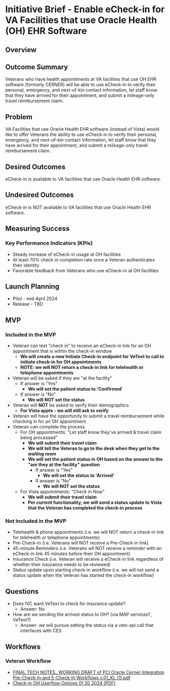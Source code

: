 # Initiative Brief - Enable eCheck-in for VA Facilities that use Oracle Health (OH) EHR Software

## Overview
 
## Outcome Summary
Veterans who have health appointments at VA facilities that use OH EHR software (formerly CERNER) will be able to use eCheck-in to verify their personal, emergency, and next-of-kin contact information, let staff know that they have arrived for their appointment, and submit a mileage-only travel reimbursement claim.

## Problem
VA Facilities that use Oracle Health EHR software (instead of Vista) would like to offer Veterans the ability to use eCheck-in to verify their personal, emergency, and next-of-kin contact information, let staff know that they have arrived for their appointment, and submit a mileage-only travel reimbursement claim.

## Desired Outcomes
eCheck-in is available to VA facilities that use Oracle Health EHR software.

## Undesired Outcomes
eCheck-in is NOT available to VA facilities that use Oracle Health EHR software.

## Measuring Success

### Key Performance Indicators (KPIs)
- Steady increase of eCheck-in usage at OH facilities
- At least 70% check in completion rate once a Veteran authenticates their identity
- Favorable feedback from Veterans who use eCheck-in at OH facilities

## Launch Planning
- Pilot - mid April 2024
- Release - TBD
   
## MVP

### Included in the MVP
- Veteran can text "check in" to receive an eCheck-in link for an OH appointment that is within the check-in window
    - **We will create a new Initiate Check-in endpoint for VeText to call to initiate check-in for OH appointments**
    - **NOTE: we will NOT return a check-in link for telehealth or telephone appointments** 
- Veteran will be asked if they are "at the facility"
     - If answer is "Yes"
        -  **We will set the patient status to 'Confirmed'**
     - If answer is "No"
        - **We will NOT set the status**
- Veteran will **NOT** be asked to verify their demographics
    - **For Vista appts - we will still ask to verify**
- Veteran will have the opportunity to submit a travel reimbursement while checking in for an OH appointment
- Veteran can complete the process
    - For OH appointments: "Let staff know they've arrived & travel claim being processed"
        - **We will submit their travel claim**
        - **We will tell the Veteran to go to the desk when they get to the waiting room**
        - **We will set the patient status in OH based on the answer to the "are they at the facility" question**
            - If answer is "Yes"
                -  **We will set the status to 'Arrived'**
            - If answer is "No"
                - **We will NOT set the status**
    - For Vista appointments: "Check in Now"
        - **We will submit their travel claim**
        - **Per current functionality, we will send a status update to Vista that the Veteran has completed the check-in process**

### Not Included in the MVP
- Telehealth & phone appointments (i.e. we will NOT return a check-in link for telehealth or telephone appointments) 
- Pre-Check-in (i.e. Veterans will NOT receive a Pre-Check-in link)
- 45-minute Reminders (i.e. Veterans wll NOT receive a reminder with an eCheck-in link 45 minutes before their OH appointment)
- Insurance Check (i.e. Veteran will receive a eCheck-in link regardless of whether their insurance needs to be reviewed) 
- Status update upon starting check-in workflow (i.e. we will not send a status update when the Veteran has started the check-in workflow)
     
## Questions 
- Does IVC want VeText to check for insurance update?
    - Answer: No
- How are we sending the arrived status to OH? (via MAP services?, VeText?)
    - Answer: we will pursue setting the status via a vets-api call that interfaces with CES

## Workflows

### Veteran Workflow
- [FINAL TECH NOTES_ WORKING DRAFT of PCI Oracle Cerner Integration Pre-Check-In and E-Check-In Workflows v.01_KL (1).pdf](https://github.com/department-of-veterans-affairs/va.gov-team/files/14054574/FINAL.TECH.NOTES_.WORKING.DRAFT.of.PCI.Oracle.Cerner.Integration.Pre-Check-In.and.E-Check-In.Workflows.v.01_KL.1.pdf)
- [Check-in OH Userflow Options 01 30 2024 (PDF)](https://github.com/department-of-veterans-affairs/va.gov-team/files/14098879/Check-in.OH.Userflow.Options.01.30.2024.pdf)
